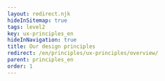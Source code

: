 ```yaml
---
layout: redirect.njk
hideInSitemap: true
tags: level2
key: ux-principles_en
hideInNavigation: true
title: Our design principles
redirect: /en/principles/ux-principles/overview/
parent: principles_en
order: 1
---
```

